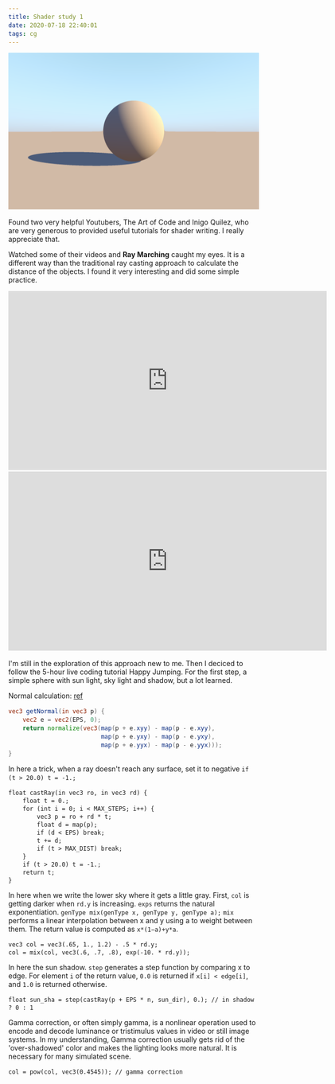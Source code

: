 ```yaml
---
title: Shader study 1
date: 2020-07-18 22:40:01
tags: cg
---
```


![sphere](/images/shaderstudy/1.png)

Found two very helpful Youtubers, The Art of Code and Inigo Quilez, who are very generous to provided useful tutorials for shader writing. I really appreciate that.

Watched some of their videos and **Ray Marching** caught my eyes. It is a different way than the traditional ray casting approach to calculate the distance of the objects. I found it very interesting and did some simple practice.

<iframe width="640" height="360" frameborder="0" src="https://www.shadertoy.com/embed/WtSyRV?gui=true&t=10&paused=true&muted=false" allowfullscreen></iframe>

<iframe width="640" height="360" frameborder="0" src="https://www.shadertoy.com/embed/3tjyzc?gui=true&t=10&paused=true&muted=false" allowfullscreen></iframe>

I'm still in the exploration of this approach new to me. Then I deciced to follow the 5-hour live coding tutorial Happy Jumping. For the first step, a simple sphere with sun light, sky light and shadow, but a lot learned.

Normal calculation: [ref](https://iquilezles.org/www/articles/normalsSDF/normalsSDF.htm)
```glsl
vec3 getNormal(in vec3 p) {
    vec2 e = vec2(EPS, 0);
    return normalize(vec3(map(p + e.xyy) - map(p - e.xyy),
                          map(p + e.yxy) - map(p - e.yxy),
                          map(p + e.yyx) - map(p - e.yyx)));
}
```

In here a trick, when a ray doesn't reach any surface, set it to negative `if (t > 20.0) t = -1.;` 

```
float castRay(in vec3 ro, in vec3 rd) {
    float t = 0.;
    for (int i = 0; i < MAX_STEPS; i++) {
    	vec3 p = ro + rd * t;
        float d = map(p);
        if (d < EPS) break;
        t += d;
        if (t > MAX_DIST) break;
    }
    if (t > 20.0) t = -1.;
    return t;
}
```

In here when we write the lower sky where it gets a little gray. First, `col` is getting darker when `rd.y` is increasing. `exps` returns the natural exponentiation. `genType mix(genType x, genType y, genType a);` `mix` performs a linear interpolation between x and y using a to weight between them. The return value is computed as `x*(1−a)+y*a`.

```
vec3 col = vec3(.65, 1., 1.2) - .5 * rd.y;
col = mix(col, vec3(.6, .7, .8), exp(-10. * rd.y));
```

In here the sun shadow. `step` generates a step function by comparing x to edge. For element `i` of the return value, `0.0` is returned if `x[i] < edge[i]`, and `1.0` is returned otherwise.
```
float sun_sha = step(castRay(p + EPS * n, sun_dir), 0.); // in shadow ? 0 : 1
```

Gamma correction, or often simply gamma, is a nonlinear operation used to encode and decode luminance or tristimulus values in video or still image systems. In my understanding, Gamma correction usually gets rid of the 'over-shadowed' color and makes the lighting looks more natural. It is necessary for many simulated scene.
```
col = pow(col, vec3(0.4545)); // gamma correction 
```


